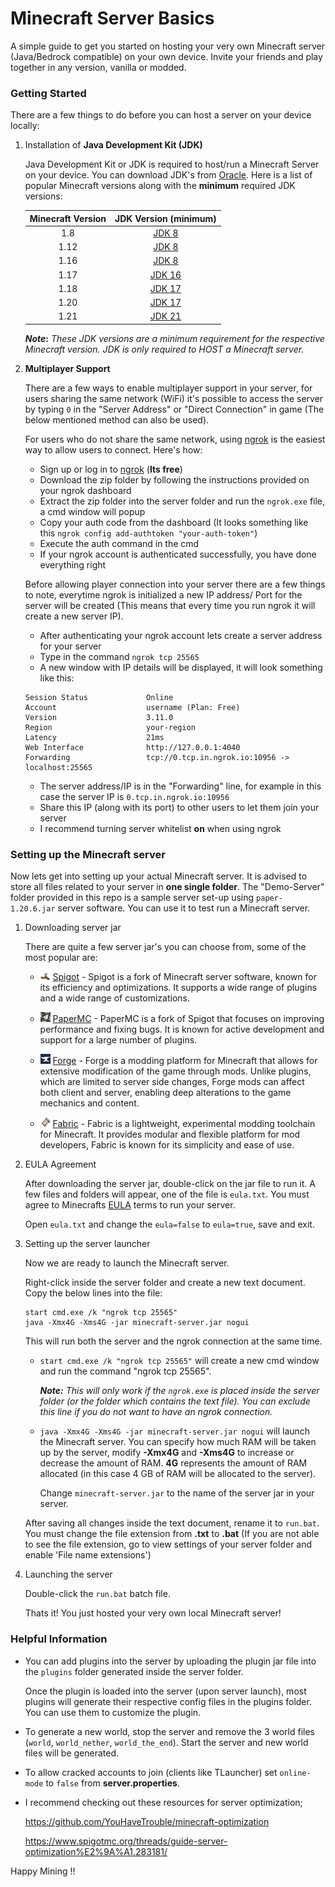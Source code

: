 # Minecraft Server Basics

A simple guide to get you started on hosting your very own Minecraft server (Java/Bedrock compatible) on your own device. Invite your friends and play together in any version, vanilla or modded.

### Getting Started

There are a few things to do before you can host a server on your device locally:

1. Installation of **Java Development Kit (JDK)**

   Java Development Kit or JDK is required to host/run a Minecraft Server on your device. You can download JDK's from [Oracle](https://www.oracle.com/in/java/technologies/downloads/ "Oracle Downloads"). Here is a list of popular Minecraft versions along with the **minimum** required JDK versions:

   | Minecraft Version | JDK Version (minimum) |
   |:----:|:------:|
   | 1.8  | [JDK 8](https://www.oracle.com/in/java/technologies/javase/javase8-archive-downloads.html)  |
   | 1.12 | [JDK 8](https://www.oracle.com/in/java/technologies/javase/javase8-archive-downloads.html)  |
   | 1.16 | [JDK 8](https://www.oracle.com/in/java/technologies/javase/javase8-archive-downloads.html)  |
   | 1.17 | [JDK 16](https://www.oracle.com/java/technologies/javase/jdk16-archive-downloads.html) |
   | 1.18 | [JDK 17](https://www.oracle.com/java/technologies/javase/jdk17-archive-downloads.html) |
   | 1.20 | [JDK 17](https://www.oracle.com/java/technologies/javase/jdk17-archive-downloads.html) |
   | 1.21 | [JDK 21](https://www.oracle.com/java/technologies/javase/jdk21-archive-downloads.html) |

   **_Note_:** _These JDK versions are a minimum requirement for the respective Minecraft version. JDK is only required to HOST a Minecraft server._

2. **Multiplayer Support**

   There are a few ways to enable multiplayer support in your server, for users sharing the same network (WiFi) it's possible to access the server by typing `0` in the "Server Address" or "Direct Connection" in game (The below mentioned method can also be used).

   For users who do not share the same network, using [ngrok](https://ngrok.com/) is the easiest way to allow users to connect. Here's how: 
   * Sign up or log in to [ngrok](https://ngrok.com/) (**Its free**)
   * Download the zip folder by following the instructions provided on your ngrok dashboard
   * Extract the zip folder into the server folder and run the `ngrok.exe` file, a cmd window will popup
   * Copy your auth code from the dashboard (It looks something like this `ngrok config add-authtoken "your-auth-token"`)
   * Execute the auth command in the cmd
   * If your ngrok account is authenticated successfully, you have done everything right

   Before allowing player connection into your server there are a few things to note, everytime ngrok is initialized a new IP address/ Port for the server will be created (This means that every time you run ngrok it will create a new server IP).
   * After authenticating your ngrok account lets create a server address for your server
   * Type in the command `ngrok tcp 25565`
   * A new window with IP details will be displayed, it will look something like this:
   ```
   Session Status             Online                    
   Account                    username (Plan: Free)
   Version                    3.11.0
   Region                     your-region
   Latency                    21ms
   Web Interface              http://127.0.0.1:4040
   Forwarding                 tcp://0.tcp.in.ngrok.io:10956 -> localhost:25565                 
   ```
   * The server address/IP is in the "Forwarding" line, for example in this case the server IP is `0.tcp.in.ngrok.io:10956`
   * Share this IP (along with its port) to other users to let them join your server
   * I recommend turning server whitelist **on** when using ngrok

### Setting up the Minecraft server

Now lets get into setting up your actual Minecraft server. It is advised to store all files related to your server in **one single folder**. 
The "Demo-Server" folder provided in this repo is a sample server set-up using `paper-1.20.6.jar` server software. You can use it to test run a Minecraft server.

1. Downloading server jar

   There are quite a few server jar's you can choose from, some of the most popular are:

   * ![](markdown/images/spigot-icon-16x11.png "Spigot Icon") [Spigot](https://getbukkit.org/download/spigot) - Spigot is a fork of Minecraft server software, known for its efficiency and optimizations. It supports a wide range of plugins and a wide range of customizations.

   * ![](markdown/images/papermc-icon-16x16.jpg "PaperMC Icon") [PaperMC](https://papermc.io/downloads) - PaperMC is a fork of Spigot that focuses on improving performance and fixing bugs. It is known for active development and support for a large number of plugins.

   * ![](markdown/images/forge-icon-16x16.jpg "Forge Icon") [Forge](https://files.minecraftforge.net/net/minecraftforge/forge/) - Forge is a modding platform for Minecraft that allows for extensive modification of the game through mods. Unlike plugins, which are limited to server side changes, Forge mods can affect both client and server, enabling deep alterations to the game mechanics and content.

   * ![](markdown/images/fabricmc-icon-16x16.png "Fabric Icon") [Fabric](https://fabricmc.net/) - Fabric is a lightweight, experimental modding toolchain for Minecraft. It provides modular and flexible platform for mod developers, Fabric is known for its simplicity and ease of use.

2. EULA Agreement

   After downloading the server jar, double-click on the jar file to run it. A few files and folders will appear, one of the file is `eula.txt`. You must agree to Minecrafts [EULA](https://aka.ms/MinecraftEULA) terms to run your server. 
   
   Open `eula.txt` and change the `eula=false` to `eula=true`, save and exit.

3. Setting up the server launcher

   Now we are ready to launch the Minecraft server.

   Right-click inside the server folder and create a new text document. Copy the below lines into the file:
   ```
   start cmd.exe /k "ngrok tcp 25565"
   java -Xmx4G -Xms4G -jar minecraft-server.jar nogui
   ```
   This will run both the server and the ngrok connection at the same time.

   * `start cmd.exe /k "ngrok tcp 25565"` will create a new cmd window and run the command "ngrok tcp 25565". 
   
      **_Note:_** _This will only work if the `ngrok.exe` is placed inside the server folder (or the folder which contains the text file). You can exclude this line if you do not want to have an ngrok connection._

   * `java -Xmx4G -Xms4G -jar minecraft-server.jar nogui` will launch the Minecraft server. You can specify how much RAM will be taken up by the server, modify **-Xmx4G** and **-Xms4G** to increase or decrease the amount of RAM. **4G** represents the amount of RAM allocated (in this case 4 GB of RAM will be allocated to the server).
   
      Change `minecraft-server.jar` to the name of the server jar in your server.
   
   After saving all changes inside the text document, rename it to `run.bat`. You must change the file extension from **.txt** to **.bat** (If you are not able to see the file extension, go to view settings of your server folder and enable 'File name extensions')

4. Launching the server

   Double-click the `run.bat` batch file.

   Thats it! You just hosted your very own local Minecraft server!

### Helpful Information

* You can add plugins into the server by uploading the plugin jar file into the `plugins` folder generated inside the server folder.

   Once the plugin is loaded into the server (upon server launch), most plugins will generate their respective config files in the plugins folder. You can use them to customize the plugin.

* To generate a new world, stop the server and remove the 3 world files (`world`, `world_nether`, `world_the_end`). Start the server and new world files will be generated.

* To allow cracked accounts to join (clients like TLauncher) set `online-mode` to `false` from **server.properties**.

* I recommend checking out these resources for server optimization; 

   https://github.com/YouHaveTrouble/minecraft-optimization
   
   https://www.spigotmc.org/threads/guide-server-optimization%E2%9A%A1.283181/

Happy Mining !!
